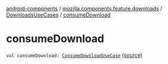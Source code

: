 [android-components](../../index.md) / [mozilla.components.feature.downloads](../index.md) / [DownloadsUseCases](index.md) / [consumeDownload](./consume-download.md)

# consumeDownload

`val consumeDownload: `[`ConsumeDownloadUseCase`](-consume-download-use-case/index.md) [(source)](https://github.com/mozilla-mobile/android-components/blob/master/components/feature/downloads/src/main/java/mozilla/components/feature/downloads/DownloadsUseCases.kt#L33)